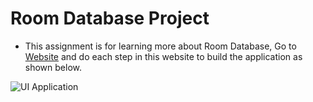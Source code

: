 # Room Database Project

- This assignment is for learning more about Room Database,
  Go to [Website](https://developer.android.com/codelabs/android-room-with-a-view-kotlin#0)
  and do each step in this website to build the application as shown below.

![UI Application](app.png)
